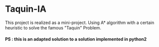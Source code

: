 # Taquin-IA

This project is realized as a mini-project.
Using A* algorithm with a certain heuristic to solve the famous "Taquin" Problem. 

#### PS : this is an adapted solution to a solution implemented in python2 
